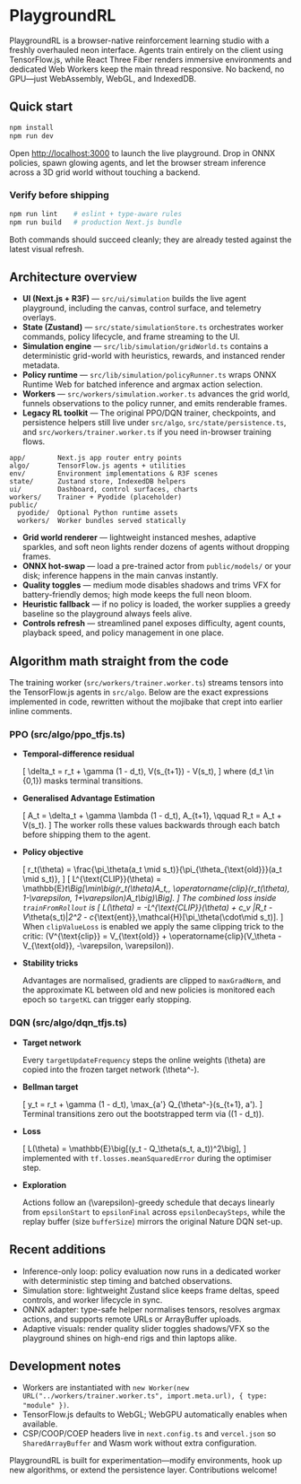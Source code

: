 # PlaygroundRL

PlaygroundRL is a browser-native reinforcement learning studio with a freshly overhauled neon interface. Agents train entirely on the client using TensorFlow.js, while React Three Fiber renders immersive environments and dedicated Web Workers keep the main thread responsive. No backend, no GPU—just WebAssembly, WebGL, and IndexedDB.

## Quick start

```bash
npm install
npm run dev
```

Open <http://localhost:3000> to launch the live playground. Drop in ONNX policies, spawn glowing agents, and let the browser stream inference across a 3D grid world without touching a backend.

### Verify before shipping

```bash
npm run lint    # eslint + type-aware rules
npm run build   # production Next.js bundle
```

Both commands should succeed cleanly; they are already tested against the latest visual refresh.

## Architecture overview

- **UI (Next.js + R3F)** — `src/ui/simulation` builds the live agent playground, including the canvas, control surface, and telemetry overlays.
- **State (Zustand)** — `src/state/simulationStore.ts` orchestrates worker commands, policy lifecycle, and frame streaming to the UI.
- **Simulation engine** — `src/lib/simulation/gridWorld.ts` contains a deterministic grid-world with heuristics, rewards, and instanced render metadata.
- **Policy runtime** — `src/lib/simulation/policyRunner.ts` wraps ONNX Runtime Web for batched inference and argmax action selection.
- **Workers** — `src/workers/simulation.worker.ts` advances the grid world, funnels observations to the policy runner, and emits renderable frames.
- **Legacy RL toolkit** — The original PPO/DQN trainer, checkpoints, and persistence helpers still live under `src/algo`, `src/state/persistence.ts`, and `src/workers/trainer.worker.ts` if you need in-browser training flows.

```text
app/        Next.js app router entry points
algo/       TensorFlow.js agents + utilities
env/        Environment implementations & R3F scenes
state/      Zustand store, IndexedDB helpers
ui/         Dashboard, control surfaces, charts
workers/    Trainer + Pyodide (placeholder)
public/
  pyodide/  Optional Python runtime assets
  workers/  Worker bundles served statically
```

- **Grid world renderer** — lightweight instanced meshes, adaptive sparkles, and soft neon lights render dozens of agents without dropping frames.
- **ONNX hot-swap** — load a pre-trained actor from `public/models/` or your disk; inference happens in the main canvas instantly.
- **Quality toggles** — medium mode disables shadows and trims VFX for battery-friendly demos; high mode keeps the full neon bloom.
- **Heuristic fallback** — if no policy is loaded, the worker supplies a greedy baseline so the playground always feels alive.
- **Controls refresh** — streamlined panel exposes difficulty, agent counts, playback speed, and policy management in one place.

## Algorithm math straight from the code

The training worker (`src/workers/trainer.worker.ts`) streams tensors into the TensorFlow.js agents in `src/algo`. Below are the exact expressions implemented in code, rewritten without the mojibake that crept into earlier inline comments.

### PPO (src/algo/ppo_tfjs.ts)

- **Temporal-difference residual**

  \[
    \delta_t = r_t + \gamma (1 - d_t)\, V(s_{t+1}) - V(s_t),
  \]
  where \(d_t \in \{0,1\}\) masks terminal transitions.

- **Generalised Advantage Estimation**

  \[
    A_t = \delta_t + \gamma \lambda (1 - d_t)\, A_{t+1}, \qquad
    R_t = A_t + V(s_t).
  \]
  The worker rolls these values backwards through each batch before shipping them to the agent.

- **Policy objective**

  \[
    r_t(\theta) = \frac{\pi_\theta(a_t \mid s_t)}{\pi_{\theta_{\text{old}}}(a_t \mid s_t)},
  \]
  \[
    L^{\text{CLIP}}(\theta) = \mathbb{E}_t\Big[\min\big(r_t(\theta)A_t,\,
      \operatorname{clip}(r_t(\theta), 1-\varepsilon, 1+\varepsilon)A_t\big)\Big].
  \]
  The combined loss inside `trainFromRollout` is
  \[
    L(\theta) = -L^{\text{CLIP}}(\theta)
      + c_v \|R_t - V_\theta(s_t)\|_2^2
      - c_{\text{ent}}\,\mathcal{H}[\pi_\theta(\cdot\mid s_t)].
  \]
  When `clipValueLoss` is enabled we apply the same clipping trick to the critic:
  \(V^{\text{clip}} = V_{\text{old}} + \operatorname{clip}(V_\theta - V_{\text{old}}, -\varepsilon, \varepsilon)\).

- **Stability tricks**

  Advantages are normalised, gradients are clipped to `maxGradNorm`, and the approximate KL between old and new policies is monitored each epoch so `targetKL` can trigger early stopping.

### DQN (src/algo/dqn_tfjs.ts)

- **Target network**

  Every `targetUpdateFrequency` steps the online weights \(\theta\) are copied into the frozen target network \(\theta^-\).

- **Bellman target**

  \[
    y_t = r_t + \gamma (1 - d_t)\, \max_{a'} Q_{\theta^-}(s_{t+1}, a').
  \]
  Terminal transitions zero out the bootstrapped term via \((1 - d_t)\).

- **Loss**

  \[
    L(\theta) = \mathbb{E}\big[(y_t - Q_\theta(s_t, a_t))^2\big],
  \]
  implemented with `tf.losses.meanSquaredError` during the optimiser step.

- **Exploration**

  Actions follow an \(\varepsilon\)-greedy schedule that decays linearly from `epsilonStart` to `epsilonFinal` across `epsilonDecaySteps`, while the replay buffer (size `bufferSize`) mirrors the original Nature DQN set-up.

## Recent additions

- Inference-only loop: policy evaluation now runs in a dedicated worker with deterministic step timing and batched observations.
- Simulation store: lightweight Zustand slice keeps frame deltas, speed controls, and worker lifecycle in sync.
- ONNX adapter: type-safe helper normalises tensors, resolves argmax actions, and supports remote URLs or ArrayBuffer uploads.
- Adaptive visuals: render quality slider toggles shadows/VFX so the playground shines on high-end rigs and thin laptops alike.

## Development notes

- Workers are instantiated with `new Worker(new URL("../workers/trainer.worker.ts", import.meta.url), { type: "module" })`.
- TensorFlow.js defaults to WebGL; WebGPU automatically enables when available.
- CSP/COOP/COEP headers live in `next.config.ts` and `vercel.json` so `SharedArrayBuffer` and Wasm work without extra configuration.

PlaygroundRL is built for experimentation—modify environments, hook up new algorithms, or extend the persistence layer. Contributions welcome!
